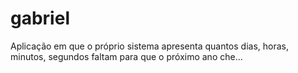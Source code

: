 # gabriel
Aplicação em que o próprio sistema apresenta quantos dias, horas, minutos, segundos faltam para que o próximo ano che…
